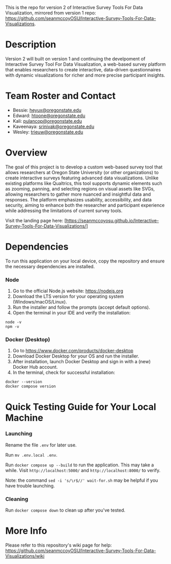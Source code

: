 This is the repo for version 2 of Interactive Survey Tools For Data Visualization, mirrored from version 1 repo: https://github.com/seanmccoyOSU/Interactive-Survey-Tools-For-Data-Visualizations.

# Description
Version 2 will built on version 1 and continuing the develpoment of Interactive Survey Tool For Data Visualization, a web-based survey platform that enables researchers to create interactive, data-driven questionnaires with dynamic visualizations for richer and more precise participant insights.

# Team Roster and Contact
- Bessie: heyux@oregonstate.edu
- Edward: htoone@oregonstate.edu
- Kali: pulancop@oregonstate.edu
- Kaveenaya: srinivak@oregonstate.edu
- Wesley: trieuw@oregonstate.edu

# Overview
The goal of this project is to develop a custom web-based survey tool that allows researchers at Oregon State University (or other
organizations) to create interactive surveys featuring advanced data visualizations. Unlike existing platforms like Qualtrics, this tool supports dynamic elements such as zooming, panning, and selecting regions on visual assets like SVGs, allowing researchers to gather more nuanced and insightful data and responses. The platform emphasizes usability, accessibility, and data security, aiming to enhance both the researcher and participant experience while addressing the limitations of current survey tools.

Visit the landing page here: [https://seanmccoyosu.github.io/Interactive-Survey-Tools-For-Data-Visualizations/]

# Dependencies
To run this application on your local device, copy the repository and ensure the necessary dependencies are installed.

### Node
1. Go to the official Node.js website: https://nodejs.org
2. Download the LTS version for your operating system (Windows/macOS/Linux).
3. Run the installer and follow the prompts (accept default options).
4. Open the terminal in your IDE and verify the installation:
```
node -v
npm -v
```

### Docker (Desktop)
1. Go to https://www.docker.com/products/docker-desktop
2. Download Docker Desktop for your OS and run the installer.
3. After installation, launch Docker Desktop and sign in with a (new) Docker Hub account.
4. In the terminal, check for successful installation:
```
docker --version
docker compose version
```

# Quick Testing Guide for Your Local Machine
### Launching
Rename the file `.env` for later use.

Run `mv .env.local .env`.

Run `docker compose up --build` to run the application. This may take a while. Visit `http://localhost:5000/` and `http://localhost:8000/` to verify.

Note: the command `sed -i 's/\r$//' wait-for.sh` may be helpful if you have trouble launching.

### Cleaning
Run `docker compose down` to clean up after you've tested.

# More Info
Please refer to this repository's wiki page for help:
https://github.com/seanmccoyOSU/Interactive-Survey-Tools-For-Data-Visualizations/wiki
